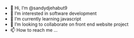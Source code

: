 - 👋 Hi, I’m @sandydjehabut9
- 👀 I’m interested in software development
- 🌱 I’m currently learning javascript
- 💞️ I’m looking to collaborate on front end website project
- 📫 How to reach me ...

<!---
sandydjehabut9/sandydjehabut9 is a ✨ special ✨ repository because its `README.md` (this file) appears on your GitHub profile.
You can click the Preview link to take a look at your changes.
--->
